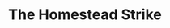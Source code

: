 ---
layout: post
title: "The Homestead Strike"
description: "Exploration of what broke the CFL"
thumb_image: "about.jpg"
tags: [history, web]
---